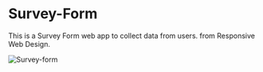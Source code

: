 # Survey-Form
This is a Survey Form web app to collect data from users.
from Responsive Web Design.


![Survey-form](https://user-images.githubusercontent.com/93895982/209464300-8546107d-1614-414c-860a-1d29acf99b62.png)
